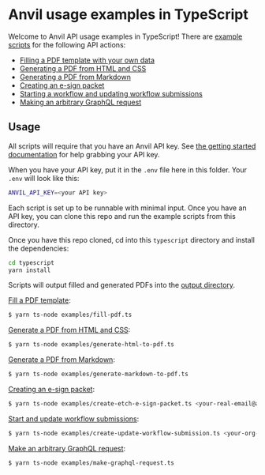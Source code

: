 # Anvil usage examples in TypeScript

Welcome to Anvil API usage examples in TypeScript! There are [example scripts](examples) for the following API actions:

* [Filling a PDF template with your own data](examples/fill-pdf.ts)
* [Generating a PDF from HTML and CSS](examples/generate-html-to-pdf.ts)
* [Generating a PDF from Markdown](examples/generate-markdown-to-pdf.ts)
* [Creating an e-sign packet](examples/create-etch-e-sign-packet.ts)
* [Starting a workflow and updating workflow submissions](examples/create-update-workflow-submission.ts)
* [Making an arbitrary GraphQL request](examples/make-graphql-request.ts)

## Usage

All scripts will require that you have an Anvil API key. See [the getting started documentation](https://www.useanvil.com/docs/api/getting-started) for help grabbing your API key.

When you have your API key, put it in the `.env` file here in this folder. Your `.env` will look like this:

```sh
ANVIL_API_KEY=<your API key>
```

Each script is set up to be runnable with minimal input. Once you have an API key, you can clone this repo and run the example scripts from this directory.

Once you have this repo cloned, cd into this `typescript` directory and install the dependencies:

```sh
cd typescript
yarn install
```

Scripts will output filled and generated PDFs into the [output directory](output).

[Fill a PDF template](examples/fill-pdf.ts):

```sh
$ yarn ts-node examples/fill-pdf.ts
```

[Generate a PDF from HTML and CSS](examples/generate-html-to-pdf.ts):

```sh
$ yarn ts-node examples/generate-html-to-pdf.ts
```

[Generate a PDF from Markdown](examples/generate-markdown-to-pdf.ts):

```sh
$ yarn ts-node examples/generate-markdown-to-pdf.ts
```

[Creating an e-sign packet](examples/create-etch-e-sign-packet.ts):

```sh
$ yarn ts-node examples/create-etch-e-sign-packet.ts <your-real-email@address.com>
```

[Start and update workflow submissions](examples/create-update-workflow-submission.ts):

```sh
$ yarn ts-node examples/create-update-workflow-submission.ts <your-org-slug>
```

[Make an arbitrary GraphQL request](examples/make-graphql-request.ts):

```sh
$ yarn ts-node examples/make-graphql-request.ts
```
